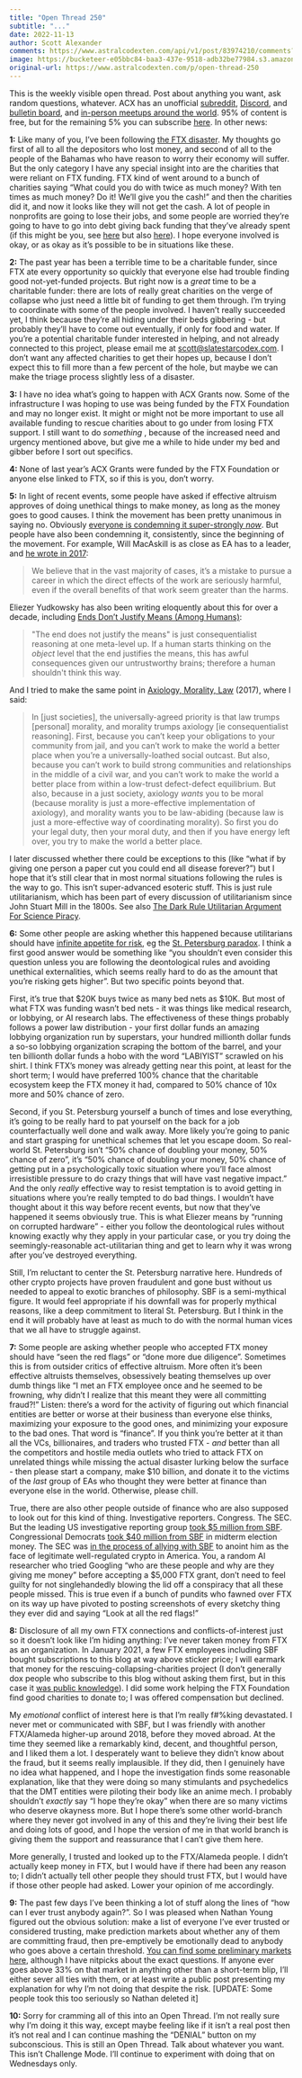 ```yaml
---
title: "Open Thread 250"
subtitle: "..."
date: 2022-11-13
author: Scott Alexander
comments: https://www.astralcodexten.com/api/v1/post/83974210/comments?&all_comments=true
image: https://bucketeer-e05bbc84-baa3-437e-9518-adb32be77984.s3.amazonaws.com/public/images/d824c347-8f46-4a76-af25-a427eb8a74a7_1022x926.png
original-url: https://www.astralcodexten.com/p/open-thread-250
---
```

This is the weekly visible open thread. Post about anything you want, ask random questions, whatever. ACX has an unofficial [subreddit](https://www.reddit.com/r/slatestarcodex/), [Discord](https://discord.gg/RTKtdut), and [bulletin board](https://www.datasecretslox.com/index.php), and [in-person meetups around the world](https://www.lesswrong.com/community?filters%5B0%5D=SSC). 95% of content is free, but for the remaining 5% you can subscribe [here](https://astralcodexten.substack.com/subscribe?). In other news:

**1:** Like many of you, I’ve been following [the FTX disaster](https://www.nytimes.com/2022/11/11/business/ftx-bankruptcy.html). My thoughts go first of all to all the depositors who lost money, and second of all to the people of the Bahamas who have reason to worry their economy will suffer. But the only category I have any special insight into are the charities that were reliant on FTX funding. FTX kind of went around to a bunch of charities saying “What could you do with twice as much money? With ten times as much money? Do it! We’ll give you the cash!” and then the charities did it, and now it looks like they will not get the cash. A lot of people in nonprofits are going to lose their jobs, and some people are worried they’re going to have to go into debt giving back funding that they’ve already spent (if this might be you, see [here](https://forum.effectivealtruism.org/posts/o8B9kCkwteSqZg9zc/thoughts-on-legal-concerns-surrounding-the-ftx-situation) but also [here](https://forum.effectivealtruism.org/posts/FKJ8yiF3KjFhAuivt/impco-don-t-injure-yourself-by-returning-ftxff-money-for)). I hope everyone involved is okay, or as okay as it’s possible to be in situations like these.

**2:** The past year has been a terrible time to be a charitable funder, since FTX ate every opportunity so quickly that everyone else had trouble finding good not-yet-funded projects. But right now is a _great_ time to be a charitable funder: there are lots of really great charities on the verge of collapse who just need a little bit of funding to get them through. I’m trying to coordinate with some of the people involved. I haven’t really succeeded yet, I think because they’re all hiding under their beds gibbering - but probably they’ll have to come out eventually, if only for food and water. If you’re a potential charitable funder interested in helping, and not already connected to this project, please email me at scott@slatestarcodex.com. I don’t want any affected charities to get their hopes up, because I don’t expect this to fill more than a few percent of the hole, but maybe we can make the triage process slightly less of a disaster.

**3:** I have no idea what’s going to happen with ACX Grants now. Some of the infrastructure I was hoping to use was being funded by the FTX Foundation and may no longer exist. It might or might not be more important to use all available funding to rescue charities about to go under from losing FTX support. I still want to do _something_ , because of the increased need and urgency mentioned above, but give me a while to hide under my bed and gibber before I sort out specifics.

**4:** None of last year’s ACX Grants were funded by the FTX Foundation or anyone else linked to FTX, so if this is you, don’t worry.

**5:** In light of recent events, some people have asked if effective altruism approves of doing unethical things to make money, as long as the money goes to good causes. I think the movement has been pretty unanimous in saying no. Obviously [everyone is condemning it super-strongly ](https://forum.effectivealtruism.org/posts/XHrHsrQGyr4NnqCA7/we-must-be-very-clear-fraud-in-the-service-of-effective)_[now](https://forum.effectivealtruism.org/posts/XHrHsrQGyr4NnqCA7/we-must-be-very-clear-fraud-in-the-service-of-effective)_. But people have also been condemning it, consistently, since the beginning of the movement. For example, Will MacAskill is as close as EA has to a leader, and [he wrote in 2017](https://80000hours.org/articles/harmful-career/): 

> We believe that in the vast majority of cases, it’s a mistake to pursue a career in which the direct effects of the work are seriously harmful, even if the overall benefits of that work seem greater than the harms.

Eliezer Yudkowsky has also been writing eloquently about this for over a decade, including [Ends Don’t Justify Means (Among Humans)](https://www.lesswrong.com/posts/K9ZaZXDnL3SEmYZqB/ends-don-t-justify-means-among-humans):

> "The end does not justify the means" is just consequentialist reasoning at one meta-level up. If a human starts thinking on the _object_ level that the end justifies the means, this has awful consequences given our untrustworthy brains; therefore a human shouldn't think this way.

And I tried to make the same point in [Axiology, Morality, Law](https://slatestarcodex.com/2017/08/28/contra-askell-on-moral-offsets/) (2017), where I said:

> In [just societies], the universally-agreed priority is that law trumps [personal] morality, and morality trumps axiology [ie consequentialist reasoning]. First, because you can’t keep your obligations to your community from jail, and you can’t work to make the world a better place when you’re a universally-loathed social outcast. But also, because you can’t work to build strong communities and relationships in the middle of a civil war, and you can’t work to make the world a better place from within a low-trust defect-defect equilibrium. But also, because in a just society, axiology _wants_ you to be moral (because morality is just a more-effective implementation of axiology), and morality wants you to be law-abiding (because law is just a more-effective way of coordinating morality). So first you do your legal duty, then your moral duty, and then if you have energy left over, you try to make the world a better place. 

I later discussed whether there could be exceptions to this (like “what if by giving one person a paper cut you could end all disease forever?”) but I hope that it’s still clear that in most normal situations following the rules is the way to go. This isn’t super-advanced esoteric stuff. This is just rule utilitarianism, which has been part of every discussion of utilitarianism since John Stuart Mill in the 1800s. See also [The Dark Rule Utilitarian Argument For Science Piracy](https://slatestarcodex.com/2018/03/19/the-dark-rule-utilitarian-argument-for-science-piracy/). 

**6:** Some other people are asking whether this happened because utilitarians should have [infinite appetite for risk](https://twitter.com/SBF_FTX/status/1337250686870831107), eg the [St. Petersburg paradox](https://conversationswithtyler.com/episodes/sam-bankman-fried/). I think a first good answer would be something like “you shouldn’t even consider this question unless you are following the deontological rules and avoiding unethical externalities, which seems really hard to do as the amount that you’re risking gets higher”. But two specific points beyond that.

First, it’s true that $20K buys twice as many bed nets as $10K. But most of what FTX was funding wasn’t bed nets - it was things like medical research, or lobbying, or AI research labs. The effectiveness of these things probably follows a power law distribution - your first dollar funds an amazing lobbying organization run by superstars, your hundred millionth dollar funds a so-so lobbying organization scraping the bottom of the barrel, and your ten billionth dollar funds a hobo with the word “LABIYIST” scrawled on his shirt. I think FTX’s money was already getting near this point, at least for the short term; I would have preferred 100% chance that the charitable ecosystem keep the FTX money it had, compared to 50% chance of 10x more and 50% chance of zero. 

Second, if you St. Petersburg yourself a bunch of times and lose everything, it’s going to be really hard to pat yourself on the back for a job counterfactually well done and walk away. More likely you’re going to panic and start grasping for unethical schemes that let you escape doom. So real-world St. Petersburg isn’t “50% chance of doubling your money, 50% chance of zero”, it’s “50% chance of doubling your money, 50% chance of getting put in a psychologically toxic situation where you’ll face almost irresistible pressure to do crazy things that will have vast negative impact.” And the only _really_ effective way to resist temptation is to avoid getting in situations where you’re really tempted to do bad things. I wouldn’t have thought about it this way before recent events, but now that they’ve happened it seems obviously true. This is what Eliezer means by “running on corrupted hardware” - either you follow the deontological rules without knowing exactly why they apply in your particular case, or you try doing the seemingly-reasonable act-utilitarian thing and get to learn why it was wrong after you’ve destroyed everything.

Still, I’m reluctant to center the St. Petersburg narrative here. Hundreds of other crypto projects have proven fraudulent and gone bust without us needed to appeal to exotic branches of philosophy. SBF is a semi-mythical figure. It would feel appropriate if his downfall was for properly mythical reasons, like a deep commitment to literal St. Petersburg. But I think in the end it will probably have at least as much to do with the normal human vices that we all have to struggle against.

**7:** Some people are asking whether people who accepted FTX money should have “seen the red flags” or “done more due diligence”. Sometimes this is from outsider critics of effective altruism. More often it’s been effective altruists themselves, obsessively beating themselves up over dumb things like “I met an FTX employee once and he seemed to be frowning, why didn’t I realize that this meant they were all committing fraud?!” Listen: there’s a word for the activity of figuring out which financial entities are better or worse at their business than everyone else thinks, maximizing your exposure to the good ones, and minimizing your exposure to the bad ones. That word is “finance”. If you think you’re better at it than all the VCs, billionaires, and traders who trusted FTX - _and_ better than all the competitors and hostile media outlets who tried to attack FTX on unrelated things while missing the actual disaster lurking below the surface - then please start a company, make $10 billion, and donate it to the victims of the _last_ group of EAs who thought they were better at finance than everyone else in the world. Otherwise, please chill. 

True, there are also other people outside of finance who are also supposed to look out for this kind of thing. Investigative reporters. Congress. The SEC. But the leading US investigative reporting group [took $5 million from SBF](https://www.propublica.org/atpropublica/bankman-fried-family-donates-5-million-to-propublica). Congressional Democrats [took $40 million from SBF](https://cointelegraph.com/news/sbf-has-been-a-significant-donor-in-us-midterm-elections) in midterm election money. The SEC was [in the process of allying with SBF](https://fortune.com/crypto/2022/11/11/sbfs-disgrace-could-make-things-awkward-for-gary-gensler-and-the-democrats/) to anoint him as the face of legitimate well-regulated crypto in America. You, a random AI researcher who tried Googling “who are these people and why are they giving me money” before accepting a $5,000 FTX grant, don’t need to feel guilty for not singlehandedly blowing the lid off a conspiracy that all these people missed. This is true even if a bunch of pundits who fawned over FTX on its way up have pivoted to posting screenshots of every sketchy thing they ever did and saying “Look at all the red flags!”

**8:** Disclosure of all my own FTX connections and conflicts-of-interest just so it doesn’t look like I’m hiding anything: I’ve never taken money from FTX as an organization. In January 2021, a few FTX employees including SBF bought subscriptions to this blog at way above sticker price; I will earmark that money for the rescuing-collapsing-charities project (I don’t generally dox people who subscribe to this blog without asking them first, but in this case it [was public knowledge](https://twitter.com/SBF_FTX/status/1352411146737709056)). I did some work helping the FTX Foundation find good charities to donate to; I was offered compensation but declined. 

My _emotional_ conflict of interest here is that I’m really f#%king devastated. I never met or communicated with SBF, but I was friendly with another FTX/Alameda higher-up around 2018, before they moved abroad. At the time they seemed like a remarkably kind, decent, and thoughtful person, and I liked them a lot. I desperately want to believe they didn’t know about the fraud, but it seems really implausible. If they did, then I genuinely have no idea what happened, and I hope the investigation finds some reasonable explanation, like that they were doing so many stimulants and psychedelics that the DMT entities were piloting their body like an anime mech. I probably shouldn’t _exactly_ say “I hope they’re okay” when there are so many victims who deserve okayness more. But I hope there’s some other world-branch where they never got involved in any of this and they’re living their best life and doing lots of good, and I hope the version of me in that world branch is giving them the support and reassurance that I can’t give them here. 

More generally, I trusted and looked up to the FTX/Alameda people. I didn’t actually keep money in FTX, but I would have if there had been any reason to; I didn’t actually tell other people they should trust FTX, but I would have if those other people had asked. Lower your opinion of me accordingly.

**9:** The past few days I’ve been thinking a lot of stuff along the lines of “how can I ever trust anybody again?”. So I was pleased when Nathan Young figured out the obvious solution: make a list of everyone I’ve ever trusted or considered trusting, make prediction markets about whether any of them are committing fraud, then pre-emptively be emotionally dead to anybody who goes above a certain threshold. [You can find some preliminary markets here](https://manifold.markets/group/scandal-markets), although I have nitpicks about the exact questions. If anyone ever goes above 33% on that market in anything other than a short-term blip, I’ll either sever all ties with them, or at least write a public post presenting my explanation for why I’m not doing that despite the risk. [UPDATE: Some people took this too seriously so Nathan deleted it]

**10:** Sorry for cramming all of this into an Open Thread. I’m not really sure why I’m doing it this way, except maybe feeling like if it isn’t a real post then it’s not real and I can continue mashing the “DENIAL” button on my subconscious. This is still an Open Thread. Talk about whatever you want. This isn’t Challenge Mode. I’ll continue to experiment with doing that on Wednesdays only.
